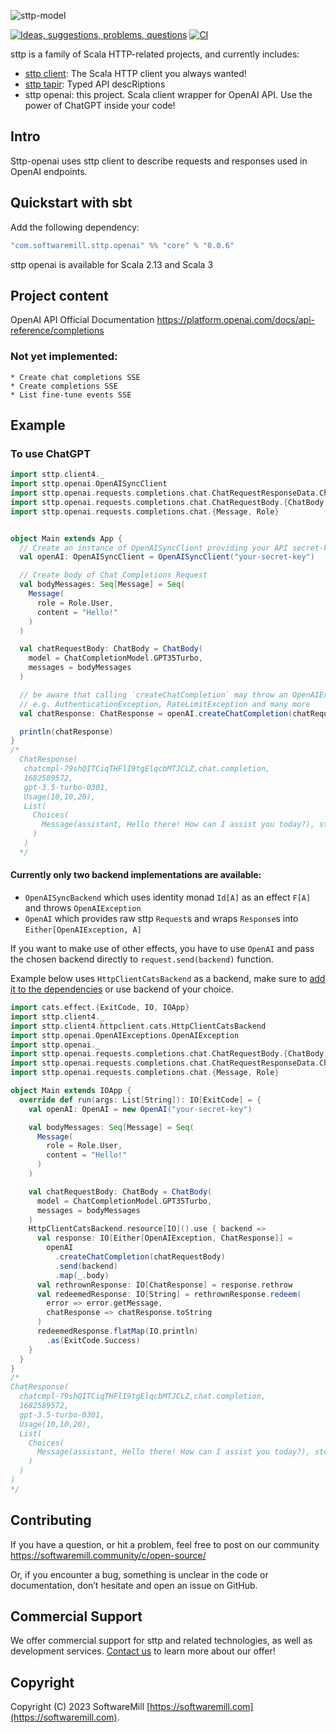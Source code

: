 ![sttp-model](https://github.com/softwaremill/sttp-openai/raw/master/banner.jpg)


[![Ideas, suggestions, problems, questions](https://img.shields.io/badge/Discourse-ask%20question-blue)](https://softwaremill.community/c/tapir)
[![CI](https://github.com/softwaremill/sttp-openai/workflows/CI/badge.svg)](https://github.com/softwaremill/sttp-openai/actions?query=workflow%3ACI+branch%3Amaster)

[//]: # ([![Maven Central]&#40;https://maven-badges.herokuapp.com/maven-central/com.softwaremill.sttp.openai.svg&#41;&#40;https://maven-badges.herokuapp.com/maven-central/com.softwaremill.sttp.openai&#41;)
sttp is a family of Scala HTTP-related projects, and currently includes:

* [sttp client](https://github.com/softwaremill/sttp): The Scala HTTP client you always wanted!
* [sttp tapir](https://github.com/softwaremill/tapir): Typed API descRiptions
* sttp openai: this project. Scala client wrapper for OpenAI API. Use the power of ChatGPT inside your code!

## Intro
Sttp-openai uses sttp client to describe requests and responses used in OpenAI endpoints.

## Quickstart with sbt

Add the following dependency:

```sbt
"com.softwaremill.sttp.openai" %% "core" % "0.0.6"
```

sttp openai is available for Scala 2.13 and Scala 3

## Project content

OpenAI API Official Documentation https://platform.openai.com/docs/api-reference/completions

### Not yet implemented:
    * Create chat completions SSE
    * Create completions SSE
    * List fine-tune events SSE

## Example

### To use ChatGPT

```scala mdoc:compile-only 
import sttp.client4._
import sttp.openai.OpenAISyncClient
import sttp.openai.requests.completions.chat.ChatRequestResponseData.ChatResponse
import sttp.openai.requests.completions.chat.ChatRequestBody.{ChatBody, ChatCompletionModel}
import sttp.openai.requests.completions.chat.{Message, Role}


object Main extends App {
  // Create an instance of OpenAISyncClient providing your API secret-key
  val openAI: OpenAISyncClient = OpenAISyncClient("your-secret-key")

  // Create body of Chat Completions Request
  val bodyMessages: Seq[Message] = Seq(
    Message(
      role = Role.User,
      content = "Hello!"
    )
  )

  val chatRequestBody: ChatBody = ChatBody(
    model = ChatCompletionModel.GPT35Turbo,
    messages = bodyMessages
  )

  // be aware that calling `createChatCompletion` may throw an OpenAIException
  // e.g. AuthenticationException, RateLimitException and many more
  val chatResponse: ChatResponse = openAI.createChatCompletion(chatRequestBody)

  println(chatResponse)
}
/*
  ChatResponse(
   chatcmpl-79shQITCiqTHFlI9tgElqcbMTJCLZ,chat.completion,
   1682589572,
   gpt-3.5-turbo-0301,
   Usage(10,10,20),
   List(
     Choices(
       Message(assistant, Hello there! How can I assist you today?), stop, 0)
     )
   )
  */
```
#### Currently only two backend implementations are available:
* `OpenAISyncBackend` which uses identity monad `Id[A]` as an effect `F[A]` and throws `OpenAIException`
* `OpenAI` which provides raw sttp `Request`s and wraps `Response`s into `Either[OpenAIException, A]`

If you want to make use of other effects, you have to use `OpenAI` and pass the chosen backend directly to `request.send(backend)` function.

Example below uses `HttpClientCatsBackend` as a backend, make sure to [add it to the dependencies](https://sttp.softwaremill.com/en/latest/backends/catseffect.html)
or use backend of your choice.

```scala mdoc:compile-only 
import cats.effect.{ExitCode, IO, IOApp}
import sttp.client4._
import sttp.client4.httpclient.cats.HttpClientCatsBackend
import sttp.openai.OpenAIExceptions.OpenAIException
import sttp.openai._
import sttp.openai.requests.completions.chat.ChatRequestBody.{ChatBody, ChatCompletionModel}
import sttp.openai.requests.completions.chat.ChatRequestResponseData.ChatResponse
import sttp.openai.requests.completions.chat.{Message, Role}

object Main extends IOApp {
  override def run(args: List[String]): IO[ExitCode] = {
    val openAI: OpenAI = new OpenAI("your-secret-key")

    val bodyMessages: Seq[Message] = Seq(
      Message(
        role = Role.User,
        content = "Hello!"
      )
    )

    val chatRequestBody: ChatBody = ChatBody(
      model = ChatCompletionModel.GPT35Turbo,
      messages = bodyMessages
    )
    HttpClientCatsBackend.resource[IO]().use { backend =>
      val response: IO[Either[OpenAIException, ChatResponse]] =
        openAI
          .createChatCompletion(chatRequestBody)
          .send(backend)
          .map(_.body)
      val rethrownResponse: IO[ChatResponse] = response.rethrow
      val redeemedResponse: IO[String] = rethrownResponse.redeem(
        error => error.getMessage,
        chatResponse => chatResponse.toString
      )
      redeemedResponse.flatMap(IO.println)
        .as(ExitCode.Success)
    }
  }
}
/*
ChatResponse(
  chatcmpl-79shQITCiqTHFlI9tgElqcbMTJCLZ,chat.completion,
  1682589572,
  gpt-3.5-turbo-0301,
  Usage(10,10,20),
  List(
    Choices(
      Message(assistant, Hello there! How can I assist you today?), stop, 0)
    )
  )
)
*/
```
## Contributing

If you have a question, or hit a problem, feel free to post on our community https://softwaremill.community/c/open-source/

Or, if you encounter a bug, something is unclear in the code or documentation, don’t hesitate and open an issue on GitHub.

## Commercial Support

We offer commercial support for sttp and related technologies, as well as development services. [Contact us](https://softwaremill.com) to learn more about our offer!

## Copyright

Copyright (C) 2023 SoftwareMill [https://softwaremill.com](https://softwaremill.com).